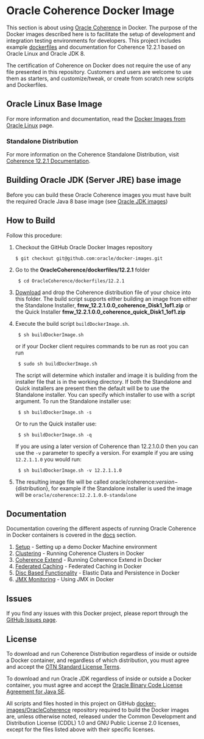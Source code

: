Oracle Coherence Docker Image
===============
This section is about using [Oracle Coherence](http://www.oracle.com/technetwork/middleware/coherence/overview/index.html) in Docker. The purpose of the Docker images described here is to facilitate the setup of development and integration testing environments for developers. This project includes example [dockerfiles](dockerfiles/12.2.1) and documentation for Coherence 12.2.1 based on Oracle Linux and Oracle JDK 8.

The certification of Coherence on Docker does not require the use of any file presented in this repository. Customers and users are welcome to use them as starters, and customize/tweak, or create from scratch new scripts and Dockerfiles.

## Oracle Linux Base Image
For more information and documentation, read the [Docker Images from Oracle Linux](https://registry.hub.docker.com/_/oraclelinux/) page.

### Standalone Distribution
For more information on the Coherence Standalone Distribution, visit [Coherence 12.2.1 Documentation](http://docs.oracle.com/middleware/1221/coherence/index.html).

## Building Oracle JDK (Server JRE) base image
Before you can build these Oracle Coherence images you must have built the required Oracle Java 8 base image (see [Oracle JDK images](../OracleJDK/))

## How to Build

Follow this procedure:

1. Checkout the GitHub Oracle Docker Images repository

	`$ git checkout git@github.com:oracle/docker-images.git`

2. Go to the **OracleCoherence/dockerfiles/12.2.1** folder

        $ cd OracleCoherence/dockerfiles/12.2.1

3. [Download](http://www.oracle.com/technetwork/middleware/coherence/downloads/index.html) and drop the Coherence distribution file of your choice into this folder. The build script supports either building an image from either the Standalone Installer, **fmw_12.2.1.0.0_coherence_Disk1_1of1.zip** or the Quick Installer **fmw_12.2.1.0.0_coherence_quick_Disk1_1of1.zip**

4. Execute the build script `buildDockerImage.sh`.

        $ sh buildDockerImage.sh

    or if your Docker client requires commands to be run as root you can run

        $ sudo sh buildDockerImage.sh

    The script will determine which installer and image it is building from the installer file that is in the working directory. If both the Standalone and Quick installers are present then the default will be to use the Standalone installer. You can specify which installer to use with a script argument. To run the Standalone installer use:

        $ sh buildDockerImage.sh -s

    Or to run the Quick installer use:

        $ sh buildDockerImage.sh -q

    If you are using a later version of Coherence than 12.2.1.0.0 then you can use the `-v` parameter to specify a version. For example if you are using `12.2.1.1.0` you would run:

        $ sh buildDockerImage.sh -v 12.2.1.1.0

5. The resulting image file will be called oracle/coherence:${version}-${distribution}, for example if the Standalone installer is used the image will be `oracle/coherence:12.2.1.0.0-standalone`

## Documentation
Documentation covering the different aspects of running Oracle Coherence in Docker containers is covered in the [docs](docs) section.

1. [Setup](docs/0.setup) - Setting up a demo Docker Machine environment
2. [Clustering](docs/1.clustering) - Running Coherence Clusters in Docker
3. [Coherence Extend](docs/2.extend) - Running Coherence Extend in Docker
4. [Federated Caching](docs/3.federation) - Federated Caching in Docker
5. [Disc Based Functionality](docs/4.disc_based) - Elastic Data and Persistence in Docker
6. [JMX Monitoring](docs/5.monitoring) - Using JMX in Docker


## Issues
If you find any issues with this Docker project, please report through the [GitHub Issues page](https://github.com/oracle/docker-images/issues).

## License
To download and run Coherence Distribution regardless of inside or outside a Docker container, and regardless of which distribution, you must agree and accept the [OTN Standard License Terms](http://www.oracle.com/technetwork/licenses/standard-license-152015.html).

To download and run Oracle JDK regardless of inside or outside a Docker container, you must agree and accept the [Oracle Binary Code License Agreement for Java SE](http://www.oracle.com/technetwork/java/javase/terms/license/index.html).

All scripts and files hosted in this project on GitHub [docker-images/OracleCoherence](https://github.com/oracle/docker-images/OracleCoherence) repository required to build the Docker images are, unless otherwise noted, released under the Common Development and Distribution License (CDDL) 1.0 and GNU Public License 2.0 licenses, except for the files listed above with their specific licenses.
